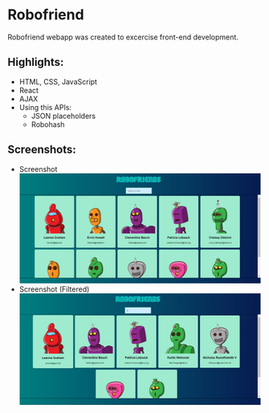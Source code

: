 # Robofriend

Robofriend webapp was created to excercise front-end development.

## Highlights:
- HTML, CSS, JavaScript
- React
- AJAX
- Using this APIs:
  - JSON placeholders
  - Robohash

## Screenshots:  
* Screenshot
	![](./pictures/Robofriends-Screenshot.PNG "Screenshot")  
* Screenshot (Filtered)  
	![](./pictures/Robofriends-Screenshot2.PNG "Screenshot (Filtered)")  